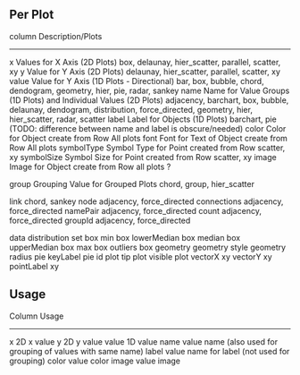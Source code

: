 Per Plot
--------

column       Description/Plots
------       -----------------
x            Values for X Axis (2D Plots)
               box, delaunay, hier_scatter, parallel, scatter, xy
y            Value for Y Axis (2D Plots)
               delaunay, hier_scatter, parallel, scatter, xy
value        Value for Y Axis (1D Plots - Directional)
               bar, box, bubble, chord, dendogram, geometry, hier, pie, radar, sankey
name         Name for Value Groups (1D Plots) and Individual Values (2D Plots)
               adjacency, barchart, box, bubble, delaunay, dendogram, distribution, force_directed,
               geometry, hier, hier_scatter, radar, scatter
label        Label for Objects (1D Plots)
               barchart, pie (TODO: difference between name and label is obscure/needed)
color        Color for Object create from Row
               All plots
font         Font for Text of Object create from Row
               All plots
symbolType   Symbol Type for Point created from Row
               scatter, xy
symbolSize   Symbol Size for Point created from Row
               scatter, xy
image        Image for Object create from Row
               all plots ?

group        Grouping Value for Grouped Plots
               chord, group, hier_scatter

link         chord, sankey
node         adjacency, force_directed
connections  adjacency, force_directed
namePair     adjacency, force_directed
count        adjacency, force_directed
groupId      adjacency, force_directed

data         distribution
set          box
min          box
lowerMedian  box
median       box
upperMedian  box
max          box
outliers     box
geometry     geometry
style        geometry
radius       pie
keyLabel     pie
id           plot
tip          plot
visible      plot
vectorX      xy
vectorY      xy
pointLabel   xy

Usage
-----

Column  Usage
------  -----
x       2D x value
y       2D y value
value   1D value
name    value name (also used for grouping of values with same name)
label   value name for label (not used for grouping)
color   value color
image   value image
